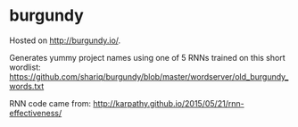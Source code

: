 burgundy
========

Hosted on http://burgundy.io/.

Generates yummy project names using one of 5 RNNs trained on this short wordlist:
https://github.com/shariq/burgundy/blob/master/wordserver/old_burgundy_words.txt

RNN code came from:
http://karpathy.github.io/2015/05/21/rnn-effectiveness/ 
